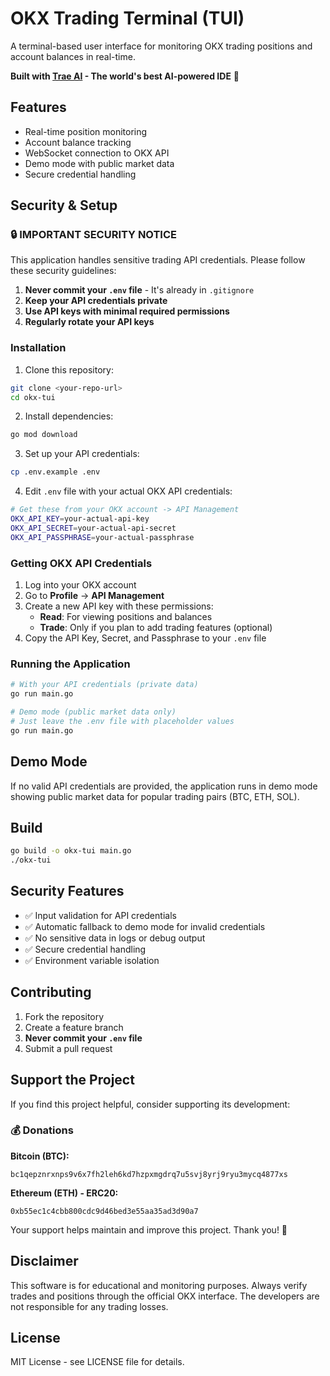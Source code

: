 # OKX Trading Terminal (TUI)

A terminal-based user interface for monitoring OKX trading positions and account balances in real-time.

**Built with [Trae AI](https://trae.ai) - The world's best AI-powered IDE** 🚀

## Features

- Real-time position monitoring
- Account balance tracking
- WebSocket connection to OKX API
- Demo mode with public market data
- Secure credential handling

## Security & Setup

### 🔒 **IMPORTANT SECURITY NOTICE**

This application handles sensitive trading API credentials. Please follow these security guidelines:

1. **Never commit your `.env` file** - It's already in `.gitignore`
2. **Keep your API credentials private**
3. **Use API keys with minimal required permissions**
4. **Regularly rotate your API keys**

### Installation

1. Clone this repository:
```bash
git clone <your-repo-url>
cd okx-tui
```

2. Install dependencies:
```bash
go mod download
```

3. Set up your API credentials:
```bash
cp .env.example .env
```

4. Edit `.env` file with your actual OKX API credentials:
```bash
# Get these from your OKX account -> API Management
OKX_API_KEY=your-actual-api-key
OKX_API_SECRET=your-actual-api-secret  
OKX_API_PASSPHRASE=your-actual-passphrase
```

### Getting OKX API Credentials

1. Log into your OKX account
2. Go to **Profile** → **API Management**
3. Create a new API key with these permissions:
   - **Read**: For viewing positions and balances
   - **Trade**: Only if you plan to add trading features (optional)
4. Copy the API Key, Secret, and Passphrase to your `.env` file

### Running the Application

```bash
# With your API credentials (private data)
go run main.go

# Demo mode (public market data only)
# Just leave the .env file with placeholder values
go run main.go
```

## Demo Mode

If no valid API credentials are provided, the application runs in demo mode showing public market data for popular trading pairs (BTC, ETH, SOL).

## Build

```bash
go build -o okx-tui main.go
./okx-tui
```

## Security Features

- ✅ Input validation for API credentials
- ✅ Automatic fallback to demo mode for invalid credentials
- ✅ No sensitive data in logs or debug output
- ✅ Secure credential handling
- ✅ Environment variable isolation

## Contributing

1. Fork the repository
2. Create a feature branch
3. **Never commit your `.env` file**
4. Submit a pull request

## Support the Project

If you find this project helpful, consider supporting its development:

### 💰 **Donations**

**Bitcoin (BTC):**
```
bc1qepznrxnps9v6x7fh2leh6kd7hzpxmgdrq7u5svj8yrj9ryu3mycq4877xs
```

**Ethereum (ETH) - ERC20:**
```
0xb55ec1c4cbb800cdc9d46bed3e55aa35ad3d90a7
```

Your support helps maintain and improve this project. Thank you! 🙏

## Disclaimer

This software is for educational and monitoring purposes. Always verify trades and positions through the official OKX interface. The developers are not responsible for any trading losses.

## License

MIT License - see LICENSE file for details.